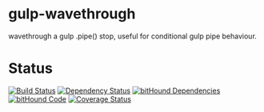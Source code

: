 # gulp-wavethrough
wavethrough a gulp .pipe() stop, useful for conditional gulp pipe behaviour.

# Status
[![Build Status](https://travis-ci.org/pushrocks/gulp-wavethrough.svg?branch=master)](https://travis-ci.org/pushrocks/gulp-wavethrough)
[![Dependency Status](https://david-dm.org/pushrocks/gulp-wavethrough.svg)](https://david-dm.org/pushrocks/gulp-wavethrough)
[![bitHound Dependencies](https://www.bithound.io/github/pushrocks/gulp-wavethrough/badges/dependencies.svg)](https://www.bithound.io/github/pushrocks/gulp-wavethrough/master/dependencies/npm)
[![bitHound Code](https://www.bithound.io/github/pushrocks/gulp-wavethrough/badges/code.svg)](https://www.bithound.io/github/pushrocks/gulp-wavethrough)
[![Coverage Status](https://coveralls.io/repos/github/pushrocks/gulp-wavethrough/badge.svg?branch=master)](https://coveralls.io/github/pushrocks/gulp-wavethrough?branch=master)

